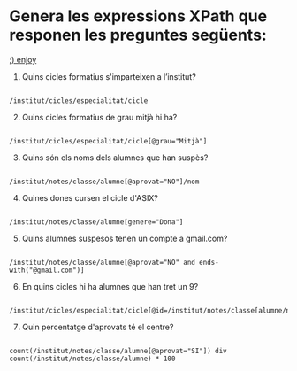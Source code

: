 # Genera les expressions XPath que responen les preguntes següents:

[;) enjoy](https://www.freeformatter.com/xpath-tester.html)

1. Quins cicles formatius s'imparteixen a l’institut?

```xpath

/institut/cicles/especialitat/cicle

```

2. Quins cicles formatius de grau mitjà hi ha?

```xpath

/institut/cicles/especialitat/cicle[@grau="Mitjà"]

```

3. Quins són els noms dels alumnes que han suspès?

```xpath

/institut/notes/classe/alumne[@aprovat="NO"]/nom

```

4. Quines dones cursen el cicle d'ASIX?

```xpath

/institut/notes/classe/alumne[genere="Dona"]

```

5. Quins alumnes suspesos tenen un compte a gmail.com?

```xpath

/institut/notes/classe/alumne[@aprovat="NO" and ends-with("@gmail.com")]

```

6. En quins cicles hi ha alumnes que han tret un 9?

```xpath

/institut/cicles/especialitat/cicle[@id=/institut/notes/classe[alumne/nota>=9]/@nom]

```

7. Quin percentatge d'aprovats té el centre?

```xpath

count(/institut/notes/classe/alumne[@aprovat="SI"]) div count(/institut/notes/classe/alumne) * 100

```
